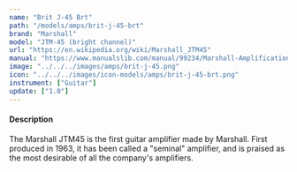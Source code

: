 ```yaml
---
name: "Brit J-45 Brt"
path: "/models/amps/brit-j-45-brt"
brand: "Marshall"
model: "JTM-45 (bright channel)"
url: "https://en.wikipedia.org/wiki/Marshall_JTM45"
manual: "https://www.manualslib.com/manual/99234/Marshall-Amplification-1959slp.html"
image: "../../../images/amps/brit-j-45.png"
icon: "../../../images/icon-models/amps/brit-j-45-brt.png"
instrument: ["Guitar"]
update: ["1.0"]
---
```

#### Description
The Marshall JTM45 is the first guitar amplifier made by Marshall. First produced in 1963, it has been called a "seminal" amplifier, and is praised as the most desirable of all the company's amplifiers. 